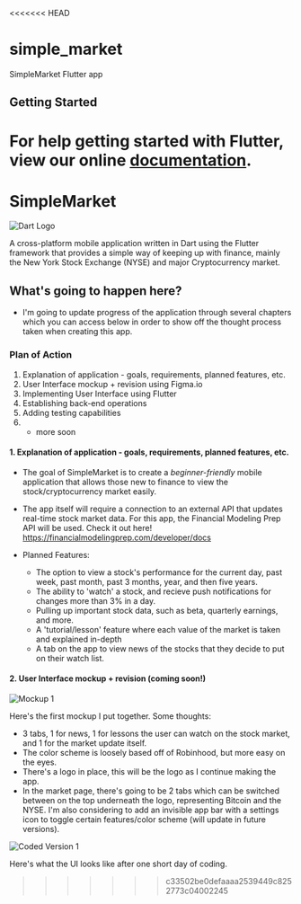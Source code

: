 <<<<<<< HEAD
# simple_market

SimpleMarket Flutter app

## Getting Started

For help getting started with Flutter, view our online
[documentation](https://flutter.io/).
=======
# SimpleMarket

![Dart Logo](https://manifesto.co.uk/wp-content/uploads/2014/08/dart-logo-300x79.png)

A cross-platform mobile application written in Dart using the Flutter framework that provides a simple way of keeping up with finance, mainly the New York Stock Exchange (NYSE) and major Cryptocurrency market.

## What's going to happen here?
- I'm going to update progress of the application through several chapters which you can access below in order to show off the thought process taken when creating this app.

### Plan of Action
1. Explanation of application - goals, requirements, planned features, etc.
2. User Interface mockup + revision using Figma.io
3. Implementing User Interface using Flutter
4. Establishing back-end operations
5. Adding testing capabilities
6. + more soon

#### 1. Explanation of application - goals, requirements, planned features, etc.
- The goal of SimpleMarket is to create a *beginner-friendly* mobile application that allows those new to finance to view the stock/cryptocurrency market easily.

- The app itself will require a connection to an external API that updates real-time stock market data. For this app, the Financial Modeling Prep API will be used. Check it out here! https://financialmodelingprep.com/developer/docs

- Planned Features:
  - The option to view a stock's performance for the current day, past week, past month, past 3 months, year, and then five years.
  - The ability to 'watch' a stock, and recieve push notifications for changes more than 3% in a day.
  - Pulling up important stock data, such as beta, quarterly earnings, and more.
  - A 'tutorial/lesson' feature where each value of the market is taken and explained in-depth
  - A tab on the app to view news of the stocks that they decide to put on their watch list.
  
#### 2. User Interface mockup + revision (coming soon!)
![Mockup 1](https://i.imgur.com/JijwQpY.png)

Here's the first mockup I put together.
Some thoughts:
- 3 tabs, 1 for news, 1 for lessons the user can watch on the stock market, and 1 for the market update itself.
- The color scheme is loosely based off of Robinhood, but more easy on the eyes.
- There's a logo in place, this will be the logo as I continue making the app.
- In the market page, there's going to be 2 tabs which can be switched between on the top underneath the logo, representing Bitcoin and the NYSE. I'm also considering to add an invisible app bar with a settings icon to toggle certain features/color scheme (will update in future versions).

![Coded Version 1](https://i.imgur.com/g6yEPMy.png)

Here's what the UI looks like after one short day of coding.
>>>>>>> c33502be0defaaaa2539449c8252773c04002245
